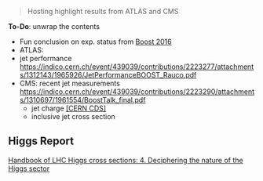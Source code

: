 > Hosting highlight results from ATLAS and CMS

**To-Do**:
unwrap the contents

* Fun conclusion on exp. status from [Boost 2016](https://indico.cern.ch/event/439039/contributions/2223312/attachments/1313984/1967591/PCH_Boost_13_07.pdf)
* ATLAS: 
 * jet performance https://indico.cern.ch/event/439039/contributions/2223277/attachments/1312143/1965926/JetPerformanceBOOST_Rauco.pdf
* CMS: recent jet measurements https://indico.cern.ch/event/439039/contributions/2223290/attachments/1310697/1961554/BoostTalk_final.pdf
  * jet charge [[CERN CDS]](http://cds.cern.ch/record/2157072/files/SMP-15-003-pas.pdf)
  * inclusive jet cross section

## Higgs Report
[Handbook of LHC Higgs cross sections: 4. Deciphering the nature of the Higgs sector](https://arxiv.org/pdf/1610.07922.pdf)
